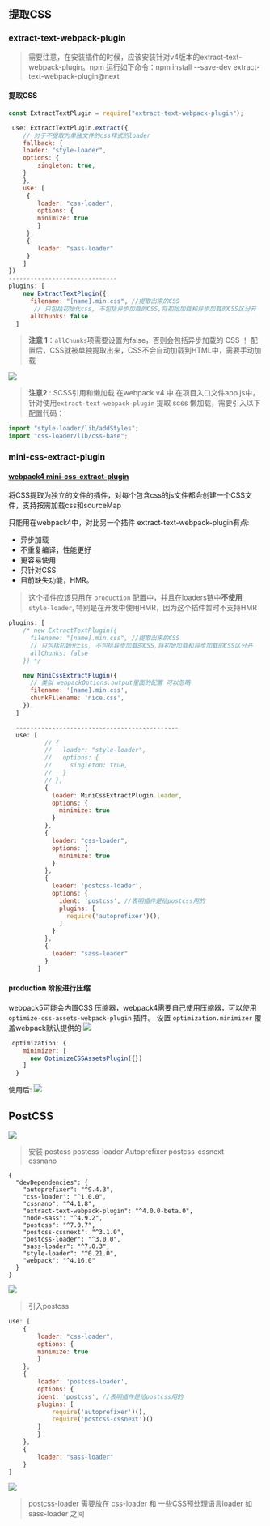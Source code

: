 
## 提取CSS
### extract-text-webpack-plugin
>需要注意，在安装插件的时候，应该安装针对v4版本的extract-text-webpack-plugin。npm 运行如下命令：npm install --save-dev extract-text-webpack-plugin@next

#### 提取CSS
```javascript
const ExtractTextPlugin = require("extract-text-webpack-plugin");

 use: ExtractTextPlugin.extract({
    // 对于不提取为单独文件的css样式的loader
    fallback: {
    loader: "style-loader",
    options: {
        singleton: true,
    }
    },
    use: [
     {
        loader: "css-loader",
        options: {
        minimize: true
        }
     },
     {
        loader: "sass-loader"
     }
    ]
})
------------------------------
plugins: [
    new ExtractTextPlugin({
      filename: "[name].min.css", //提取出来的CSS
       // 只包括初始化css, 不包括异步加载的CSS,将初始加载和异步加载的CSS区分开
      allChunks: false
  ]
```
>**注意 1**：`allChunks`项需要设置为false，否则会包括异步加载的 CSS ！
配置后，CSS就被单独提取出来，CSS不会自动加载到HTML中，需要手动加载

![](https://upload-images.jianshu.io/upload_images/9249356-d08658cc22a5953f.png?imageMogr2/auto-orient/strip%7CimageView2/2/w/1240)

>**注意2** : SCSS引用和懒加载 
在webpack v4 中
在项目入口文件app.js中，针对使用`extract-text-webpack-plugin` 提取 scss 懒加载，需要引入以下配置代码：
```javascript
import "style-loader/lib/addStyles";
import "css-loader/lib/css-base";
```
### mini-css-extract-plugin
#### [webpack4 mini-css-extract-plugin](https://www.cnblogs.com/ysk123/p/9990082.html)

将CSS提取为独立的文件的插件，对每个包含css的js文件都会创建一个CSS文件，支持按需加载css和sourceMap

只能用在webpack4中，对比另一个插件 extract-text-webpack-plugin有点:

- 异步加载
- 不重复编译，性能更好
- 更容易使用
- 只针对CSS
- 目前缺失功能，HMR。

>这个插件应该只用在 `production` 配置中，并且在loaders链中**不使用**`style-loader`, 特别是在开发中使用HMR，因为这个插件暂时不支持HMR
```javascript
plugins: [
    /* new ExtractTextPlugin({
      filename: "[name].min.css", //提取出来的CSS
      // 只包括初始化css, 不包括异步加载的CSS,将初始加载和异步加载的CSS区分开
      allChunks: false
    }) */

    new MiniCssExtractPlugin({
      // 类似 webpackOptions.output里面的配置 可以忽略
      filename: '[name].min.css',
      chunkFilename: 'nice.css',
    }),
  ]

  ---------------------------------------------
  use: [
          // {
          //   loader: "style-loader",
          //   options: {
          //     singleton: true,
          //   }
          // },
          {
            loader: MiniCssExtractPlugin.loader,
            options: {
              minimize: true
            }
          },
          {
            loader: "css-loader",
            options: {
              minimize: true
            }
          },
          {
            loader: 'postcss-loader',
            options: {
              ident: 'postcss', //表明插件是给postcss用的
              plugins: [
                require('autoprefixer')(),
              ]
            }
          },
          {
            loader: "sass-loader"
          }
        ]
```
#### production 阶段进行压缩
webpack5可能会内置CSS 压缩器，webpack4需要自己使用压缩器，可以使用 `optimize-css-assets-webpack-plugin` 插件。 设置 `optimization.minimizer` 覆盖webpack默认提供的
![](https://upload-images.jianshu.io/upload_images/9249356-3f50328236210418.png?imageMogr2/auto-orient/strip%7CimageView2/2/w/1240)
```javascript
 optimization: {
    minimizer: [
      new OptimizeCSSAssetsPlugin({})
    ]
  }
```
使用后:
![](https://upload-images.jianshu.io/upload_images/9249356-834f5d662bd70ae6.png?imageMogr2/auto-orient/strip%7CimageView2/2/w/1240)


## PostCSS 

![](https://upload-images.jianshu.io/upload_images/9249356-7d2fac0128c4a5c7.png?imageMogr2/auto-orient/strip%7CimageView2/2/w/1240)
>安装 
postcss
postcss-loader
Autoprefixer
postcss-cssnext  
cssnano

```
{
  "devDependencies": {
    "autoprefixer": "^9.4.3",
    "css-loader": "^1.0.0",
    "cssnano": "^4.1.8",
    "extract-text-webpack-plugin": "^4.0.0-beta.0",
    "node-sass": "^4.9.2",
    "postcss": "^7.0.7",
    "postcss-cssnext": "^3.1.0",
    "postcss-loader": "^3.0.0",
    "sass-loader": "^7.0.3",
    "style-loader": "^0.21.0",
    "webpack": "^4.16.0"
  }
}

```
![](https://upload-images.jianshu.io/upload_images/9249356-4676822e1f5d434f.png?imageMogr2/auto-orient/strip%7CimageView2/2/w/1240)

>引入postcss

```javascript
use: [
    {
        loader: "css-loader",
        options: {
        minimize: true
        }
    },
    {
        loader: 'postcss-loader',
        options: {
        ident: 'postcss', //表明插件是给postcss用的
        plugins: [
            require('autoprefixer')(),
            require('postcss-cssnext')()
        ]
        }
    },
    {
        loader: "sass-loader"
    }
]
```
![](https://upload-images.jianshu.io/upload_images/9249356-c2fbd40c6fdd1ee5.png?imageMogr2/auto-orient/strip%7CimageView2/2/w/1240)
>postcss-loader 需要放在 css-loader 和 一些CSS预处理语言loader 如 sass-loader 之间